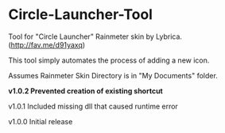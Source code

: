 # Circle-Launcher-Tool

Tool for "Circle Launcher" Rainmeter skin by Lybrica. (http://fav.me/d91yaxq)

This tool simply automates the process of adding a new icon.

Assumes Rainmeter Skin Directory is in "My Documents" folder.


**v1.0.2 Prevented creation of existing shortcut**

v1.0.1 Included missing dll that caused runtime error

v1.0.0 Initial release

